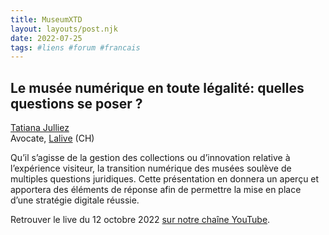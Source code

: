 ```yaml
---
title: MuseumXTD
layout: layouts/post.njk
date: 2022-07-25
tags: #liens #forum #francais
---
```

## Le musée numérique en toute légalité: quelles questions se poser ?

 [Tatiana Julliez](https://www.linkedin.com/in/tatiana-jullier-53918b209/?originalSubdomain=ch)  
Avocate, [Lalive](https://www.lalive.law/) (CH) 

Qu’il s’agisse de la gestion des collections ou d’innovation relative à l’expérience visiteur, la transition numérique des musées soulève de multiples questions juridiques. Cette présentation en donnera un aperçu et apportera des éléments de réponse afin de permettre la mise en place d’une stratégie digitale réussie.

  
Retrouver le live du 12 octobre 2022 [sur notre chaîne YouTube](https://www.youtube.com/channel/UCTZJM5WsXDkH8QgMdACUNyw).  